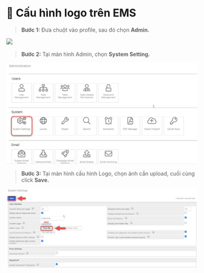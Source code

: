 # 💬 Cấu hình logo trên EMS

> **Bước 1:** Đưa chuột vào profile, sau đó chọn **Admin.**

![](https://gblobscdn.gitbook.com/assets%2F-LrHReb9JsrFo3TW8d7S%2F-M6TO-ZEko1StsY7FRFQ%2F-M6TRureOQ-ck5kPjtUt%2Fholiday1.jpg?alt=media\&token=a1985cda-0d69-4f85-907e-e3c54639a8f5)

> **Bước 2:** Tại màn hình Admin, chọn **System Setting.**

![](../.gitbook/assets/admin1.jpg)

> **Bước 3:** Tại màn hình cấu hình Logo, chọn ảnh cần upload, cuối cùng click **Save.**

![](<../.gitbook/assets/admin2 (1).jpg>)
